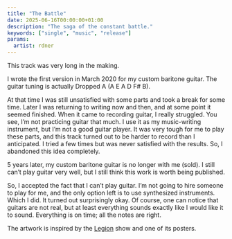 ```yaml
---
title: "The Battle"
date: 2025-06-16T00:00:00+01:00
description: "The saga of the constant battle."
keywords: ["single", "music", "release"]
params:
  artist: rdner
---
```


This track was very long in the making.

I wrote the first version in March 2020 for my custom baritone guitar. The guitar tuning is actually Dropped A (A E A D F# B).

At that time I was still unsatisfied with some parts and took a break for some time. Later I was returning to writing now and then, and at some point it seemed finished. When it came to recording guitar, I really struggled. You see, I’m not practicing guitar that much. I use it as my music-writing instrument, but I’m not a good guitar player. It was very tough for me to play these parts, and this track turned out to be harder to record than I anticipated. I tried a few times but was never satisfied with the results. So, I abandoned this idea completely.

5 years later, my custom baritone guitar is no longer with me (sold). I still can’t play guitar very well, but I still think this work is worth being published.

So, I accepted the fact that I can’t play guitar. I’m not going to hire someone to play for me, and the only option left is to use synthesized instruments. Which I did. It turned out surprisingly okay. Of course, one can notice that guitars are not real, but at least everything sounds exactly like I would like it to sound. Everything is on time; all the notes are right.

The artwork is inspired by the [Legion](https://www.imdb.com/title/tt5114356/) show and one of its posters.
